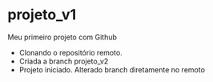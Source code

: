 # projeto_v1

Meu primeiro projeto com Github
- Clonando o repositório remoto.
- Criada a branch projeto_v2
- Projeto iniciado. Alterado branch diretamente no remoto

